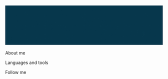 
 ![Header](https://github.com/Glfnks/Glfnks/blob/main/assets/src.gif)

 About me
 
 Languages and tools 
 
 Follow me
